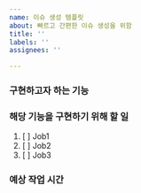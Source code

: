 ```yaml
---
name: 이슈 생성 템플릿
about: 빠르고 간편한 이슈 생성을 위함
title: ''
labels: ''
assignees: ''

---
```


### 구현하고자 하는 기능

### 해당 기능을 구현하기 위해 할 일
1. [ ] Job1
2. [ ] Job2
3. [ ] Job3

### 예상 작업 시간
